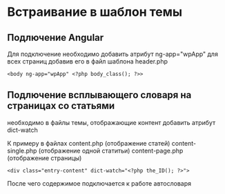 

# Встраивание в шаблон темы
## Подлючение Angular 
Для подключение необходимо добавить атрибут ng-app="wpApp" 
для всех страниц добавив его в файл шаблона header.php
    
    <body ng-app="wpApp" <?php body_class(); ?>>


## Подлючение всплывающего словаря на страницах со статьями
необходимо в файлы темы, отображающие контент добавить атрибут dict-watch

К примеру в файлах
content.php (отображение статей) 
content-single.php (отображение одной статитьи)
content-page.php (отображение страницы)
 
    <div class="entry-content" dict-watch="<?php the_ID(); ?>">

После чего содержимое подключается к работе автословаря


